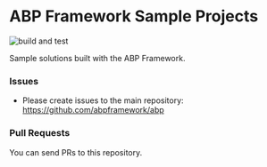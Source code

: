 # ABP Framework Sample Projects

![build and test](https://github.com/abpframework/abp-samples/workflows/build%20and%20test/badge.svg)

Sample solutions built with the ABP Framework.

### Issues

* Please create issues to the main repository: https://github.com/abpframework/abp

### Pull Requests

You can send PRs to this repository.
